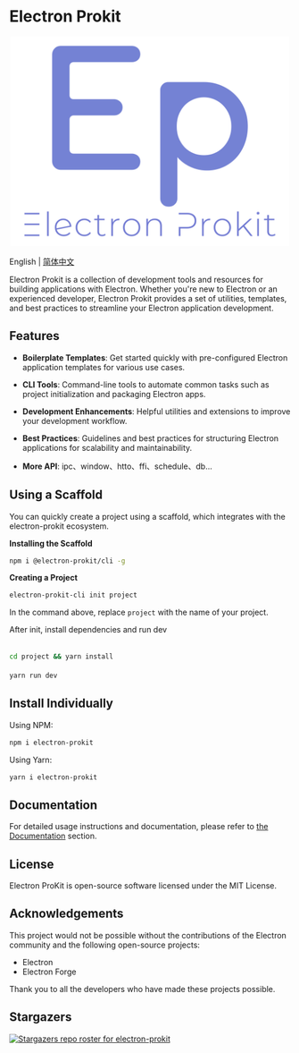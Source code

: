 # Electron Prokit

<p align="center">
  <img style="width:500px" src="https://github.com/Xutaotaotao/electron-prokit/blob/main/docs/public/logo.svg" alt="logo">
</p>

English | [简体中文](./README_ZH.md)

Electron Prokit is a collection of development tools and resources for building applications with Electron. Whether you're new to Electron or an experienced developer, Electron Prokit provides a set of utilities, templates, and best practices to streamline your Electron application development.


## Features

- **Boilerplate Templates**: Get started quickly with pre-configured Electron application templates for various use cases.

- **CLI Tools**: Command-line tools to automate common tasks such as project initialization and packaging Electron apps.

- **Development Enhancements**: Helpful utilities and extensions to improve your development workflow.

- **Best Practices**: Guidelines and best practices for structuring Electron applications for scalability and maintainability.

- **More API**: ipc、window、htto、ffi、schedule、db...


## Using a Scaffold

You can quickly create a project using a scaffold, which integrates with the electron-prokit ecosystem.

**Installing the Scaffold**


```bash
npm i @electron-prokit/cli -g
```

**Creating a Project**


```bash
electron-prokit-cli init project
```

In the command above, replace `project` with the name of your project.

After init, install dependencies and run dev

```bash

cd project && yarn install

yarn run dev

```

## Install Individually

Using NPM:

```bash
npm i electron-prokit
```

Using Yarn:

```bash
yarn i electron-prokit
```

## Documentation

For detailed usage instructions and documentation, please refer to [the Documentation](https://xutaotaotao.github.io/electron-prokit/) section.


## License
Electron ProKit is open-source software licensed under the MIT License.

## Acknowledgements
This project would not be possible without the contributions of the Electron community and the following open-source projects:

- Electron
- Electron Forge

Thank you to all the developers who have made these projects possible.


## Stargazers
[![Stargazers repo roster for electron-prokit](https://reporoster.com/stars/Xutaotaotao/electron-prokit)](https://github.com/Xutaotaotao/electron-prokit/stargazers)